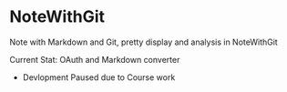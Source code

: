# NoteWithGit

Note with Markdown and Git, pretty display and analysis in NoteWithGit

Current Stat: OAuth and Markdown converter

-   Devlopment Paused due to Course work
